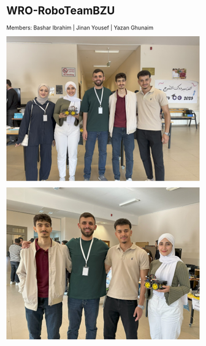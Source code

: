 # WRO-RoboTeamBZU
Members:
Bashar Ibrahim | Jinan Yousef | Yazan Ghunaim

![image alt](https://github.com/RoboTeamBZU/WRO-RoboTeamBZU/blob/a4e5a6ca556a70e06ab2ea0410420a8fc3b09488/IMG_2475.jpg)

![image alt](https://github.com/RoboTeamBZU/WRO-RoboTeamBZU/blob/ea82888984d36d146412d72a4818c4bf5169a9dc/IMG_2481.jpg)
